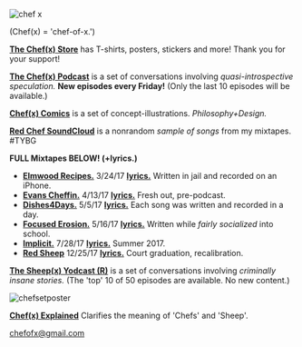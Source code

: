 ![chef x](https://user-images.githubusercontent.com/25256570/34506681-d6f3c80a-efe3-11e7-8b9b-c5ee91219b85.png)

(Chef(x) = 'chef-of-x.')

**[The Chef(x) Store](https://www.redbubble.com/shop/chefofx)** has T-shirts, posters, stickers and more! Thank you for your support!    

**[The Chef(x) Podcast](https://itunes.apple.com/us/podcast/the-chef-x-podcast/id1304107115?mt=2)** is a set of conversations involving *quasi-introspective speculation.* **New episodes every Friday!** (Only the last 10 episodes will be available.)

**[Chef(x) Comics](https://www.instagram.com/chefofx/)** is a set of concept-illustrations. *Philosophy+Design.*

**[Red Chef SoundCloud](https://soundcloud.com/redchef)** is a nonrandom *sample of songs* from my mixtapes. #TYBG

**FULL Mixtapes BELOW! (+lyrics.)**

- **[Elmwood Recipes.](https://soundcloud.com/redchef/sets/elmwood-recipes/s-4d0MH)** 3/24/17 [**lyrics.**](https://drive.google.com/open?id=0B1Ol8fuZMTCWaldOV2ZYYVlyRlk) Written in jail and recorded on an iPhone.
- **[Evans Cheffin.](https://soundcloud.com/redchef/sets/evans-cheffin/s-5ctrP)** 4/13/17 [**lyrics.**](https://drive.google.com/open?id=0B1Ol8fuZMTCWWS1OUHptcEN4aWM) Fresh out, pre-podcast.
- **[Dishes4Days.](https://soundcloud.com/redchef/sets/dishes4days/s-NY0Mc)** 5/5/17 [**lyrics.**](https://drive.google.com/open?id=0B1Ol8fuZMTCWc09Yb2tRZndleVE) Each song was written and recorded in a day. 
- **[Focused Erosion.](https://soundcloud.com/redchef/sets/focused-erosion/s-pihsw)** 5/16/17 [**lyrics.**](https://drive.google.com/open?id=0B1Ol8fuZMTCWWVNQdXd2ZndiaDA) Written while *fairly socialized* into school.
- **[Implicit.](https://soundcloud.com/redchef/sets/implicit/s-tvWII)** 7/28/17 [**lyrics.**](https://drive.google.com/open?id=0B1Ol8fuZMTCWam4zdm5sbFlvRUU) Summer 2017.
- **[Red Sheep](https://soundcloud.com/redchef/sets/red-sheep)** 12/25/17 [**lyrics.**](https://drive.google.com/open?id=1L0DXyAscYHFnqYgvJ5aMnPRHvZZo1k9Z) Court graduation, recalibration.

**[The Sheep(x) Yodcast (R)](https://itunes.apple.com/us/podcast/the-chef-x-podcast/id1227336978?mt=2)**  is a set of conversations involving *criminally insane stories.* (The 'top' 10 of 50 episodes are available. No new content.)

![chefsetposter](https://user-images.githubusercontent.com/25256570/34506614-5377a19a-efe3-11e7-9a72-263c69f24d5a.png)

**[Chef(x) Explained](https://drive.google.com/open?id=0B1Ol8fuZMTCWUVBNRlk0djcxUmc)** Clarifies the meaning of 'Chefs' and 'Sheep'. 


chefofx@gmail.com
